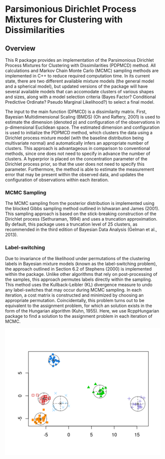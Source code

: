 # Parsimonious Dirichlet Process Mixtures for Clustering with Dissimilarities

## Overview
This R package provides an implementation of the Parsimonious Dirichlet Process Mixtures for Clustering with Dissimilarities (PDPMCD) method. All calculations and Markov Chain Monte Carlo (MCMC) sampling methods are implemented in C++ to reduce required computation time. In its current state, there are two different available mixture models (the general model and a spherical model), but updated versions of the package will have several available models that can accomodate clusters of various shapes and sizes, along with a model selection criteria (Bayes Factor? Conditional Predictive Ordinate? Pseudo Marginal Likelihood?) to select a final model.

The input to the main function (DPMCD) is a dissimilarity matrix. First, Bayesian Multidimensional Scaling (BMDS) (Oh and Raftery, 2001) is used to estimate the dimension (denoted p) and configuration of the observations in p-dimensional Euclidean space. The estimated dimension and configuration is used to initialize the PDPMCD method, which clusters the data using a Dirichlet process mixture model (with the baseline distribution being multivariate normal) and automatically infers an appropriate number of clusters. This approach is advantageous in comparison to conventional methods, since one does not need to specify in advance the number of clusters. A hyperprior is placed on the concentration parameter of the Dirichlet process prior, so that the user does not need to specify this parameter. Furthermore, the method is able to estimate the measurement error that may be present within the observed data, and updates the configuration of observations within each iteration.

### MCMC Sampling
The MCMC sampling from the posterior distribution is implemented using the blocked Gibbs sampling method outlined in Ishwaran and James (2001). This sampling approach is based on the stick-breaking construction of the Dirichlet process (Sethuraman, 1994) and uses a truncation approximation. By default, this package uses a truncation level of 25 clusters, as recommended in the third edition of Bayesian Data Analysis (Gelman et al., 2013). 

### Label-switching
Due to invariance of the likelihood under permutations of the clustering labels in Bayesian mixture models (known as the label-switching problem), the approach outlined in Section 6.2 of Stephens (2000) is implemented within the package. Unlike other algorithms that rely on post-processing of the samples, this approach permutes labels directly within the sampling. This method uses the Kullback-Leibler (KL) divergence measure to undo any label-switches that may occur during MCMC sampling. In each iteration, a cost matrix is constructed and minimized by choosing an appropriate permutation. Coincidentally, this problem turns out to be equivalent to the assignment problem, for which an solution exists in the form of the Hungarian algorithm (Kuhn, 1955). Here, we use RcppHungarian package to find a solution to the assignment problem in each iteration of MCMC. 

![Clustering Example](images/clustering.png "Clustering with PDPMCD (Spherical)")

